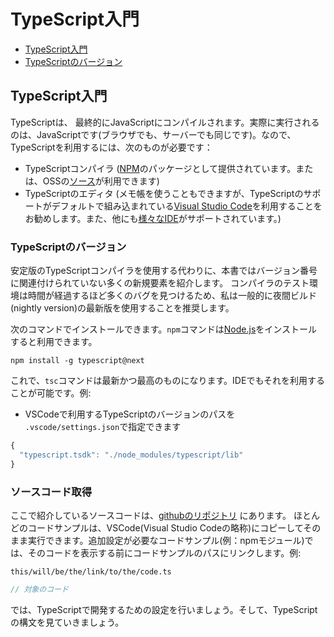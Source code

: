# TypeScript入門

* [TypeScript入門](./#typescriptwomeyou)
* [TypeScriptのバージョン](./#typescriptnobjon)

## TypeScript入門

TypeScriptは、 最終的にJavaScriptにコンパイルされます。実際に実行されるのは、JavaScriptです(ブラウザでも、サーバーでも同じです)。なので、TypeScriptを利用するには、次のものが必要です：

* TypeScriptコンパイラ ([NPM](https://www.npmjs.com/package/typescript)のパッケージとして提供されています。または、OSSの[ソース](https://github.com/Microsoft/TypeScript/)が利用できます)
* TypeScriptのエディタ (メモ帳を使うこともできますが、TypeScriptのサポートがデフォルトで組み込まれている[Visual Studio Code](https://code.visualstudio.com/)を利用することをお勧めします。また、他にも[様々なIDE](https://github.com/Microsoft/TypeScript/wiki/TypeScript-Editor-Support)がサポートされています。)

### TypeScriptのバージョン

安定版のTypeScriptコンパイラを使用する代わりに、本書ではバージョン番号に関連付けられていない多くの新規要素を紹介します。
コンパイラのテスト環境は時間が経過するほど多くのバグを見つけるため、私は一般的に夜間ビルド(nightly version)の最新版を使用することを推奨します。

次のコマンドでインストールできます。`npm`コマンドは[Node.js](https://nodejs.org/ja/)をインストールすると利用できます。

```text
npm install -g typescript@next
```

これで、`tsc`コマンドは最新かつ最高のものになります。IDEでもそれを利用することが可能です。例:

* VSCodeで利用するTypeScriptのバージョンのパスを `.vscode/settings.json`で指定できます

```javascript
{
  "typescript.tsdk": "./node_modules/typescript/lib"
}
```

### ソースコード取得

ここで紹介しているソースコードは、[githubのリポジトリ](https://github.com/basarat/typescript-book/tree/master/code) にあります。 ほとんどのコードサンプルは、VSCode(Visual Studio Codeの略称)にコピーしてそのまま実行できます。追加設定が必要なコードサンプル\(例：npmモジュール\)では、そのコードを表示する前にコードサンプルのパスにリンクします。例:

`this/will/be/the/link/to/the/code.ts`

```typescript
// 対象のコード
```

では、TypeScriptで開発するための設定を行いましょう。そして、TypeScriptの構文を見ていきましょう。

